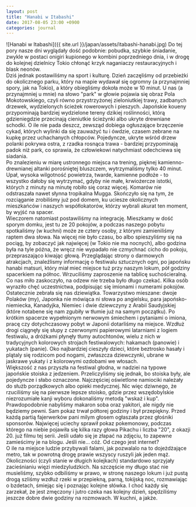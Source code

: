 ```yaml
---
layout: post
title: "Hanabi w Itabashi"
date: 2017-08-05 23:00 +0900
categories: journal
---
```


![Hanabi w Itabashi]({{ site.url }}/japan/assets/itabashi-hanabi.jpg)
Do tej pory nasze dni wyglądały dość podobnie: pobudka, szybkie śniadanie, zwykle w postaci onigiri kupionego w kombini poprzedniego dnia, i w drogę do kolejnej dzielnicy Tokio chłonąć krzyk naganiaczy restauracyjnych i blask neonów.  
Dziś jednak postawiliśmy na sport i kulturę. Dzień zaczęliśmy od przebieżki do okolicznego parku, który na mapie wydawał się ogromny (a przynajmniej spory, jak na Tokio), a który obiegliśmy dokoła może w 10 minut. U nas (a przynajmniej u mnie) na słowo "park" w głowie pojawia się obraz Pola Mokotowskiego, czyli równo przystrzyżonej zieloniutkiej trawy, zadbanych drzewek, wydzielonych ścieżek rowerowych i pieszych. Japońskie koueny przypominają bardziej wydzielone tereny dzikiej roślinności, którą gdzieniegdzie przecinają cieniutkie ścieżynki albo ukryte drewniane schodki. O ile nie pada deszcz, zewsząd dobiega ogłuszające brzęczenie cykad, których wylinki da się zauważyć tu i ówdzie, czasem zebrane na kupkę przez uchachanych chłopców. Pojedyncze, ukryte wśród drzew polanki pokrywa ostra, z rzadka rosnąca trawa - bardziej przypominają padok niż park, co sprawia, że człowiekowi natychmiast odechciewa się siadania.  
Po znalezieniu w miarę ustronnego miejsca na trening, pięknej kamienno-drewnianej altanki porośniętej bluszczem, wytrzymaliśmy tylko 40 minut. Upał, wysoka wilgotność powietrza, twarde, kamienne podłoże - to wszystko dałoby się wytrzymać, gdyby nie małe, krwiożercze istotki, których z minuty na minutę robiło się coraz więcej. Komarów nie odstraszała nawet słynna tropikalna Mugga. Skończyło się na tym, że rozciąganie zrobiliśmy już pod domem, ku uciesze okolicznych mieszkańców i naszych współlokatorów, którzy wybrali akurat ten moment, by wyjść na spacer.  
Wieczorem natomiast postawiliśmy na integrację. Mieszkamy w dość sporym domku, jest tu ze 20 pokojów, a podczas naszego pobytu spotkaliśmy (w kuchni) może ze cztery osoby, z którymi zamieniliśmy raptem dwa słowa. Na więcej nie było czasu, bo albo spieszyliśmy się na pociąg, by zobaczyć jak najwięcej (w Tokio nie ma nocnych), albo godzina była na tyle późna, że wręcz nie wypadało nie czmychnać cicho do pokoju, przepraszająco kiwając głową. Przeglądając strony o darmowych atrakcjach, znaleźlismy informację o festiwalu sztucznych ogni, po japońsku hanabi matsuri, który miał mieć miejsce tuż przy naszym lokum, pół godziny spacerkiem na północ. Wrzuciliśmy zaproszenie na tablicę suchościeralną. Co nas miło zaskoczyło, na odzew nie trzeba było długo czekać. Kilka osób wyraziło chęć uczestnictwa, podpisując się imionami i numerami pokojów.  
Ostatecznie zebrała się nas dziewiątka. Towarzystwo mieszane: dwoje Polaków (my), Japonka nie mówiąca ni słowa po angielsku, para japońsko-niemiecka, Kanadyjka, Niemiec i dwie dziewczyny z Arabii Saudyjskiej (które notabene się nam zgubiły w tłumie już na samym początku). Po krótkim spacerze wypełnionym nerwowym śmiechem i pytaniami o imiona, pracę czy dotychczasowy pobyt w Japonii dotarliśmy na miejsce. Wzdłuż drogi ciągnęły się słupy z czerwonymi papierowymi latarniami z logiem festiwalu, a dróżkami płynęły tłumy autochtonów, wielu z nich w tradycyjnych kolorowych strojach festiwalowych: hakamach (panowie) i yukatach (panie). Oko najbardziej cieszyły dzieci, które beztrosko hasały i plątaly się rodzicom pod nogami, zwłaszcza dziewczynki, ubrane w jaskrawe yukaty i z kolorowymi ozdobami we włosach.  
Większość z nas przyszła na festiwal głodna, w nadziei na typowe japońskie stoiska z jedzeniem. Przeliczyliśmy się jednak, bo stoiska były, ale pojedyncze i słabo oznaczone. Najczęściej oświetlone namiociki należały do służb porządkowych albo opieki medycznej. Nic więc dziwnego, że rzuciliśmy się na pierwsze lepsze stoisko, gdzie przez wszędobylskie niezrozumiałe kanji wyboru dokonaliśmy metodą "wskaż i kup". Prawdopodobnie nabyliśmy makaron soba oraz yakitori, ale nigdy nie będziemy pewni. Sam pokaz trwał półtorej godziny i był przepiękny. Przed każdą partią fajerwerków pani milym głosem ogłaszała przez głośniki sponsorów. Najwięcej uciechy sprawił pokaz pokemonowy, podczas którego na niebie pojawiła się kilka razy głowa Pikachu i liczba "20", z okazji 20. już filmu tej serii. Jeśli udało się je złapać na zdjęciu, to zapewne zamieścimy je na blogu. Jeśli nie... cóż. Od czego jest internet?  
O ile na miejsce ludzie przybywali falami, jak pozwalalo na to dojeżdżające metro, tak w powrotną drogę prawie wszyscy ruszyli jak jeden mąż. Okoliczności (czyli stanie w długich kolejkach) standardowo sprzyjały zacieśnianiu więzi miedzyludzkich. Na szczęście my długo stać nie musieliśmy, szybko odbiliśmy w prawo, w stronę naszego lokum i już pustą drogą szliśmy wzdłuż rzeki w przepiekną, parną, tokijską noc, rozmawiając o bzdetach, śmiejąc się i poznając kolejne słówka. I choć każdy się zarzekał, że jest zmęczony i jutro czeka nas kolejny dzień, spędziliśmy jeszcze dobre dwie godziny na rozmowach. W kuchni, a jakże.

